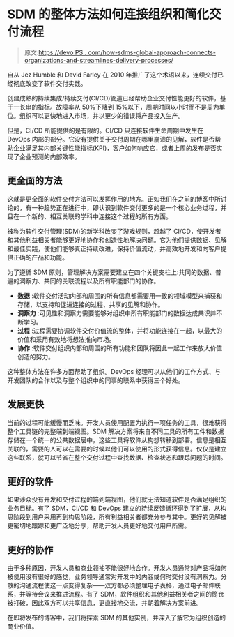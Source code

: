 # SDM 的整体方法如何连接组织和简化交付流程

> 原文:[https://devo PS . com/how-sdms-global-approach-connects-organizations-and-streamlines-delivery-processes/](https://devops.com/how-sdms-holistic-approach-connects-organizations-and-streamlines-delivery-processes/)

自从 Jez Humble 和 David Farley 在 2010 年推广了这个术语以来，连续交付已经彻底改变了软件交付实践。

创建成熟的持续集成/持续交付(CI/CD)管道已经帮助企业交付性能更好的软件，基于一长串的指标。故障率从 50%下降到 15%以下，周期时间以小时而不是周为单位。组织可以更快地进入市场，并以更少的错误将产品投入生产。

但是，CI/CD 所能提供的是有限的。CI/CD 只连接软件生命周期中发生在 DevOps 内部的部分。它没有提供关于交付周期在哪里崩溃的见解，软件是否帮助企业满足其内部关键性能指标(KPI)，客户如何响应它，或者上周的发布是否实现了企业预测的内部效率。

## **更全面的方法**

这就是更全面的软件交付方法可以发挥作用的地方。正如我们在[之前的博客](https://devops.com/software-delivery-management-new-mindset/)中所讨论的，有一种趋势正在进行中，即认识到软件交付更多的是一个核心业务过程，并且在一个新的、相互关联的学科中连接这个过程的所有方面。

被称为软件交付管理(SDM)的新学科改变了游戏规则，超越了 CI/CD，使开发者和其他利益相关者能够更好地协作和创造性地解决问题。它为他们提供数据、见解和最佳实践，使他们能够真正持续改进，保持价值流动，并高效地开发和向客户提供正确的产品和功能。

为了遵循 SDM 原则，管理解决方案需要建立在四个关键支柱上:共同的数据、普遍的洞察力、共同的关联流程以及所有职能部门的协作。

*   **数据** :软件交付活动内部和周围的所有信息都需要用一致的领域模型来捕获和存储，以支持和促进连接的过程、共享的见解和协作。
*   **洞察力** :可见性和洞察力需要能够对组织中所有职能部门的数据达成共识并不断学习。
*   **过程** :过程需要协调软件交付价值流的整体，并将功能连接在一起，以最大的价值和采用有效地将想法推向市场。
*   **协作** :软件交付组织内部和周围的所有功能和团队将因此一起工作来放大价值创造的努力。

这种整体方法在许多方面帮助了组织。DevOps 经理可以从他们的工作方式、与开发团队的合作以及与整个组织中的同事的联系中获得三个好处。

## **发展更快**

当前的过程可能缓慢而乏味。开发人员使用配置为执行一项任务的工具，很难获得整个工具链的完整端到端视图。SDM 解决方案将来自不同工具的所有工件和数据存储在一个统一的公共数据层中，这些工具将软件从构想转移到部署。信息是相互关联的，需要的人可以在需要的时候以他们可以使用的形式获得信息。仅仅是建立这些联系，就可以节省在整个交付过程中查找数据、检查状态和跟踪问题的时间。

## **更好的软件**

如果涉众没有开发和交付过程的端到端视图，他们就无法知道软件是否满足组织的业务目标。有了 SDM，CI/CD 和 DevOps 建立的持续反馈循环得到了扩展，从构思阶段到用户采用再到构思阶段，所有利益相关者都充分参与其中。更好的见解被更密切地跟踪和更广泛地分享，帮助开发人员更好地交付用户所需。

## **更好的协作**

由于多种原因，开发人员和商业领袖不能很好地合作。开发人员通常对产品将如何被使用没有很好的感觉，业务领导通常对开发中的内容或何时交付没有洞察力。分散的沟通流程使这一点变得复杂——双方都必须整理电子表格，通过电子邮件联系，并等待会议来推进流程。有了 SDM，软件组织和其他利益相关者之间的筒仓被打破，因此双方可以共享信息，更直接地交流，并朝着解决方案前进。

在即将发布的博客中，我们将探索 SDM 的其他实例，并深入了解它为组织创造的商业价值。